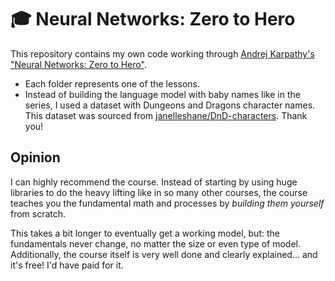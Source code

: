 # 🎓 Neural Networks: Zero to Hero

This repository contains my own code working through [Andrej Karpathy's "Neural Networks: Zero to Hero"](https://karpathy.ai/zero-to-hero.html).

* Each folder represents one of the lessons.
* Instead of building the language model with baby names like in the series, I used a dataset with Dungeons and Dragons character names. This dataset was sourced from [janelleshane/DnD-characters](https://github.com/janelleshane/DnD-characters). Thank you!

## Opinion

I can highly recommend the course. Instead of starting by using huge libraries to do the heavy lifting like in so many other courses, the course teaches you the fundamental math and processes by _building them yourself_ from scratch.

This takes a bit longer to eventually get a working model, but: the fundamentals never change, no matter the size or even type of model. Additionally, the course itself is very well done and clearly explained... and it's free! I'd have paid for it.
